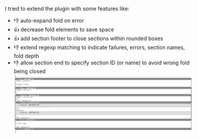 I tried to extend the plugin with some features like:
- :-1: auto-expand fold on error
- :+1: decrease fold elements to save space
- :+1: add section footer to close sections within rounded boxes
- :-1: extend regexp matching to indicate failures, errors, section names, fold depth
- :-1: allow section end to specify section ID (or name) to avoid wrong fold being closed
![Screenshot](/screenshot-001.png?raw=true "Example screenshot for the mod")
